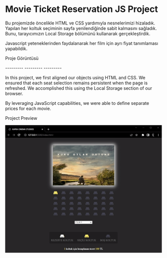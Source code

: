 # Movie Ticket Reservation JS Project

<p> Bu projemizde öncelikle HTML ve CSS yardımıyla nesnelerimizi hizaladık. Yapılan her koltuk seçiminin sayfa yenilendiğinde sabit kalmasını sağladık. Bunu, tarayıcımızın Local Storage bölümünü kullanarak gerçekleştirdik. </p>

<p> Javascript yeteneklerinden faydalanarak  her film için ayrı fiyat tanımlaması yapabildik.</p>

<p> Proje Görüntüsü </p>

<p> ---------   ---------   ---------</p>

<p> In this project, we first aligned our objects using HTML and CSS. We ensured that each seat selection remains persistent when the page is refreshed. We accomplished this using the Local Storage section of our browser.</p>

<p> By leveraging JavaScript capabilities, we were able to define separate prices for each movie.</p>

<p> Project Preview </p>

![](cinema.gif)
